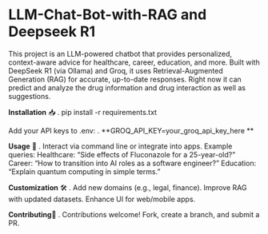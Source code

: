 # LLM-Chat-Bot-with-RAG and Deepseek R1

This project is an LLM-powered chatbot that provides personalized, context-aware advice for healthcare, career, education, and more. Built with DeepSeek R1 (via Ollama) and Groq, it uses Retrieval-Augmented Generation (RAG) for accurate, up-to-date responses.
Right now it can predict and analyze the drug information and drug interaction as well as suggestions. 









**Installation** 📥
.
pip install -r requirements.txt 










Add your API keys to .env:
.
**GROQ_API_KEY=your_groq_api_key_here ** 









**Usage** 🚀
.
Interact via command line or integrate into apps. Example queries:
Healthcare: “Side effects of Fluconazole for a 25-year-old?”
Career: “How to transition into AI roles as a software engineer?”
Education: “Explain quantum computing in simple terms.”








**Customization** 🛠️
.
Add new domains (e.g., legal, finance).
Improve RAG with updated datasets.
Enhance UI for web/mobile apps.




**Contributing**🤝
.
Contributions welcome! Fork, create a branch, and submit a PR.

